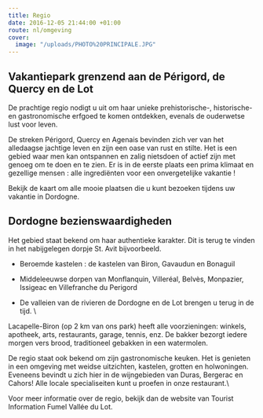 ```yaml
---
title: Regio
date: 2016-12-05 21:44:00 +01:00
route: nl/omgeving
cover:
  image: "/uploads/PHOTO%20PRINCIPALE.JPG"
---
```


## Vakantiepark grenzend aan de Périgord, de Quercy en de Lot

De prachtige regio nodigt u uit om haar unieke prehistorische-, historische- en gastronomische erfgoed te komen ontdekken, evenals de ouderwetse lust voor leven.

De streken Périgord, Quercy en Agenais bevinden zich ver van het alledaagse jachtige leven en zijn een oase van rust en stilte. Het is een gebied waar men kan ontspannen en zalig nietsdoen of actief zijn met genoeg om te doen en te zien. Er is in de eerste plaats een prima klimaat en gezellige mensen : alle ingrediënten voor een onvergetelijke vakantie !

Bekijk de kaart om alle mooie plaatsen die u kunt bezoeken tijdens uw vakantie in Dordogne.

## Dordogne bezienswaardigheden

Het gebied staat bekend om haar authentieke karakter. Dit is terug te vinden in het nabijgelegen dorpje St. Avit bijvoorbeeld.

* Beroemde kastelen : de kastelen van Biron, Gavaudun en Bonaguil

* Middeleeuwse dorpen van Monflanquin, Villeréal, Belvès, Monpazier, Issigeac en Villefranche du Perigord

* De valleien van de rivieren de Dordogne en de Lot brengen u terug in de tijd. \


Lacapelle-Biron (op 2 km van ons park) heeft alle voorzieningen: winkels, apotheek, arts, restaurants, garage, tennis, enz. De bakker bezorgt iedere morgen vers brood, traditioneel gebakken in een watermolen.

De regio staat ook bekend om zijn gastronomische keuken. Het is genieten in een omgeving met weidse uitzichten, kastelen, grotten en holwoningen. Eveneens bevindt u zich hier in de wijngebieden van Duras, Bergerac en Cahors! Alle locale specialiseiten kunt u proefen in onze restaurant.\

Voor meer informatie over de regio, bekijk dan de website van Tourist Information Fumel Vallée du Lot.